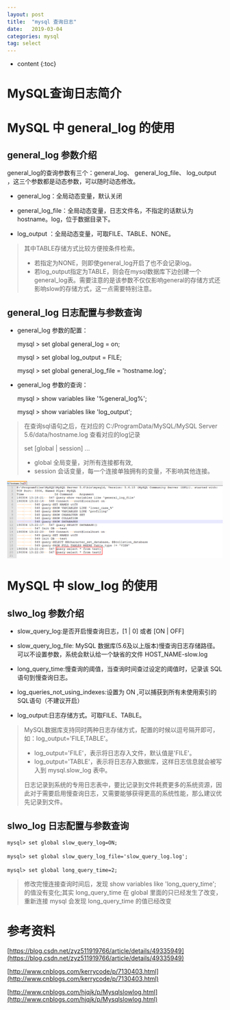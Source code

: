 ```yaml
---
layout: post
title:  "mysql 查询日志"
date:   2019-03-04
categories: mysql
tag: select
---
```


* content
{:toc}

# MySQL查询日志简介 #


# MySQL 中 general_log 的使用 #

## general_log 参数介绍 ##

general_log的查询参数有三个：general_log、 general_log_file、 log_output ，这三个参数都是动态参数，可以随时动态修改。

- general_log：全局动态变量，默认关闭 

- general_log_file：全局动态变量，日志文件名，不指定的话默认为hostname。log，位于数据目录下。

- log_output ：全局动态变量，可取FILE、TABLE、NONE。

> 其中TABLE存储方式比较方便按条件检索。
> 
> - 若指定为NONE，则即使general_log开启了也不会记录log。
> - 若log_output指定为TABLE，则会在mysql数据库下边创建一个general_log表。需要注意的是该参数不仅仅影响general的存储方式还影响slow的存储方式，这一点需要特别注意。
	

## general_log 日志配置与参数查询 ##

* general_log 参数的配置：

	mysql > set global general_log = on;

	mysql > set global log_output = FILE;

	mysql > set global general_log_file = 'hostname.log';

* general_log 参数的查询：

	mysql > show variables like '%general_log%';

	mysql > show variables like 'log_output';

> 在查询sql语句之后，在对应的  C:/ProgramData/MySQL/MySQL Server 5.6/data/hostname.log 查看对应的log记录
> 
> set [global \| session] ...
> 
>  - global 全局变量，对所有连接都有效,
>  - session 会话变量，每一个连接单独拥有的变量，不影响其他连接。

![/images/2019-03/2019-03-04-mysql-select-log/TL20190304132321.png](/images/2019-03/2019-03-04-mysql-select-log/TL20190304132321.png)

# MySQL 中 slow_log 的使用 #

## slwo_log 参数介绍 ##

- slow_query_log:是否开启慢查询日志，[1 \| 0] 或者 [ON \| OFF]

- slow_query_log_file: MySQL 数据库(5.6及以上版本)慢查询日志存储路径。可以不设置参数，系统会默认给一个缺省的文件 HOST_NAME-slow.log

- long_query_time:慢查询的阈值，当查询时间查过设定的阈值时，记录该 SQL 语句到慢查询日志。

- log_queries_not_using_indexes:设置为 ON ,可以捕获到所有未使用索引的SQL语句（不建议开启）

- log_output:日志存储方式。可取FILE、TABLE。

> MySQL数据库支持同时两种日志存储方式，配置的时候以逗号隔开即可，如：log_output='FILE,TABLE'。
> 
> - log_output='FILE'，表示将日志存入文件，默认值是'FILE'。      
> - log_output='TABLE'，表示将日志存入数据库，这样日志信息就会被写入到 mysql.slow_log 表中。
> 
> 日志记录到系统的专用日志表中，要比记录到文件耗费更多的系统资源，因此对于需要启用慢查询日志，又需要能够获得更高的系统性能，那么建议优先记录到文件。

## slwo_log 日志配置与参数查询 ##

	mysql> set global slow_query_log=ON;

	mysql> set global slow_query_log_file='slow_query_log.log';

	mysql> set global long_query_time=2;

> 修改完慢连接查询时间后，发现 show variables like 'long_query_time'; 的值没有变化;其实 long_query_time 在 global 里面的只已经发生了改变，重新连接 mysql 会发现 long_query_time 的值已经改变

# 参考资料 #

[https://blog.csdn.net/zyz511919766/article/details/49335949](https://blog.csdn.net/zyz511919766/article/details/49335949)

[http://www.cnblogs.com/kerrycode/p/7130403.html](http://www.cnblogs.com/kerrycode/p/7130403.html)

[http://www.cnblogs.com/hjqjk/p/Mysqlslowlog.html](http://www.cnblogs.com/hjqjk/p/Mysqlslowlog.html)

